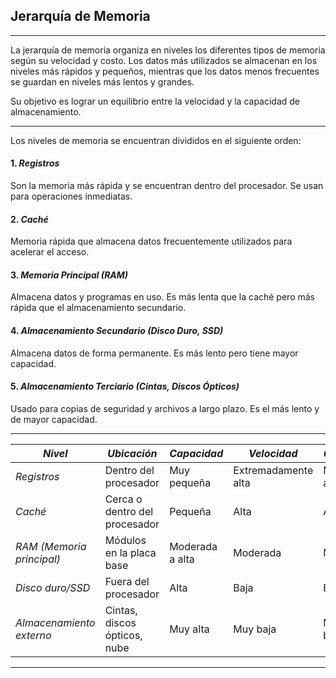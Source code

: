 ## Jerarquía de Memoria

-------

La jerarquía de memoria organiza en niveles los diferentes tipos de memoria según su velocidad y costo. 
Los datos más utilizados se almacenan en los niveles más rápidos y pequeños, mientras que los datos menos frecuentes se guardan en niveles más lentos y grandes.

Su objetivo es lograr un equilibrio entre la velocidad y la capacidad de almacenamiento.


-------

Los niveles de memoria se encuentran divididos en el siguiente orden:

#### 1. *Registros*
Son la memoria más rápida y se encuentran dentro del procesador. Se usan para operaciones inmediatas.

#### 2. *Caché*
Memoria rápida que almacena datos frecuentemente utilizados para acelerar el acceso. 

#### 3. *Memoria Principal (RAM)*
Almacena datos y programas en uso. Es más lenta que la caché pero más rápida que el almacenamiento secundario. 

#### 4. *Almacenamiento Secundario (Disco Duro, SSD)*
Almacena datos de forma permanente. Es más lento pero tiene mayor capacidad. 

#### 5. *Almacenamiento Terciario (Cintas, Discos Ópticos)*
Usado para copias de seguridad y archivos a largo plazo. Es el más lento y de mayor capacidad.

-------

| *Nivel*               | *Ubicación*              | *Capacidad*           | *Velocidad*           | *Costo*               |
|-------------------------|----------------------------|-------------------------|-------------------------|-------------------------|
| *Registros*            | Dentro del procesador      | Muy pequeña             | Extremadamente alta     | Muy alto                |
| *Caché*   | Cerca o dentro del procesador | Pequeña                 | Alta                    | Alto                    |
| *RAM (Memoria principal)* | Módulos en la placa base    | Moderada a alta         | Moderada                | Medio                   |
| *Disco duro/SSD*       | Fuera del procesador       | Alta                    | Baja                    | Bajo                    |
| *Almacenamiento externo* | Cintas, discos ópticos, nube | Muy alta                | Muy baja                | Muy bajo                |

-------

